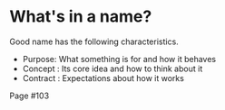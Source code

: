 # What's in a name?

Good name has the following characteristics.

- Purpose: What something is for and how it behaves
- Concept : Its core idea and how to think about it
- Contract : Expectations about how it works

Page #103
